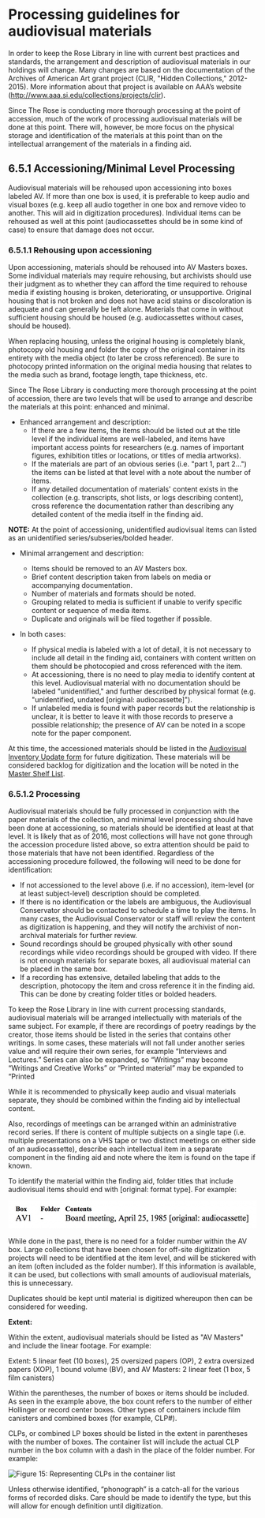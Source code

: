 # Processing guidelines for audiovisual materials

In order to keep the Rose Library in line with current best practices and standards, the arrangement and description of audiovisual materials in our holdings will change.  Many changes are based on the documentation of the Archives of American Art grant project (CLIR, "Hidden Collections," 2012-2015).  More information about that project is available on AAA’s website (http://www.aaa.si.edu/collections/projects/clir).

Since The Rose is conducting more thorough processing at the point of accession, much of the work of processing audiovisual materials will be done at this point.  There will, however, be more focus on the physical storage and identification of the materials at this point than on the intellectual arrangement of the materials in a finding aid.

## 6.5.1 Accessioning/Minimal Level Processing

Audiovisual materials will be rehoused upon accessioning into boxes labeled AV.  If more than one box is used, it is preferable to keep audio and visual boxes (e.g. keep all audio together in one box and remove video to another.  This will aid in digitization procedures).  Individual items can be rehoused as well at this point (audiocassettes should be in some kind of case) to ensure that damage does not occur.  

### 6.5.1.1 Rehousing upon accessioning

Upon accessioning, materials should be rehoused into AV Masters boxes.  Some individual materials may require rehousing, but archivists should use their judgment as to whether they can afford the time required to rehouse media if existing housing is broken, deteriorating, or unsupportive.  Original housing that is not broken and does not have acid stains or discoloration is adequate and can generally be left alone.  Materials that come in without sufficient housing should be housed (e.g. audiocassettes without cases, should be housed).

When replacing housing, unless the original housing is completely blank, photocopy old housing and folder the copy of the original container in its entirety with the media object (to later be cross referenced). Be sure to photocopy printed information on the original media housing that relates to the media such as brand, footage length, tape thickness, etc. 

Since The Rose Library is conducting more thorough processing at the point of accession, there are two levels that will be used to arrange and describe the materials at this point: enhanced and minimal.  

* Enhanced arrangement and description:
	* If there are a few items, the items should be listed out at the title level if the individual items are well-labeled, and items have important access points for researchers (e.g. names of important figures, exhibition titles or locations, or titles of media artworks).
	* If the materials are part of an obvious series (i.e. "part 1, part 2…") the items can be listed at that level with a note about the number of items.
	* If any detailed documentation of materials' content exists in the collection (e.g. transcripts, shot lists, or logs describing content), cross reference the documentation rather than describing any detailed content of the media itself in the finding aid.
	
**NOTE:** At the point of accessioning, unidentified audiovisual items can listed as an unidentified series/subseries/bolded header.

* Minimal arrangement and description:
	* Items should be removed to an AV Masters box.
	* Brief content description taken from labels on media or accompanying documentation.
	* Number of materials and formats should be noted.
	* Grouping related to media is sufficient if unable to verify specific content or sequence of media items.
	* Duplicate and originals will be filed together if possible.
	
* In both cases: 
	* If physical media is labeled with a lot of detail, it is not necessary to include all detail in the finding aid, containers with content written on them should be photocopied and cross referenced with the item.
	* At accessioning, there is no need to play media to identify content at this level. Audiovisual material with no documentation should be labeled "unidentified," and further described by physical format (e.g. "unidentified, undated [original: audiocassette]").
	* If unlabeled media is found with paper records but the relationship is unclear, it is better to leave it with those records to preserve a possible relationship; the presence of AV can be noted in a scope note for the paper component.
	
At this time, the accessioned materials should be listed in the [Audiovisual Inventory Update form](https://emory.box.com/s/8s91q65h56yqxop1t37o11oc06qv52qf) for future digitization.  These materials will be considered backlog for digitization and the location will be noted in the [Master Shelf List](https://emory.box.com/s/q5roxs9gnbm3xmn6q1x0xjecjbrypqxu).

### 6.5.1.2 Processing

Audiovisual materials should be fully processed in conjunction with the paper materials of the collection, and minimal level processing should have been done at accessioning, so materials should be identified at least at that level.  It is likely that as of 2016, most collections will have not gone through the accession procedure listed above, so extra attention should be paid to those materials that have not been identified.  Regardless of the accessioning procedure followed, the following will need to be done for identification:

* If not accessioned to the level above (i.e. if no accession), item-level (or at least subject-level) description should be completed.  
* If there is no identification or the labels are ambiguous, the Audiovisual Conservator should be contacted to schedule a time to play the items.  In many cases, the Audiovisual Conservator or staff will review the content as digitization is happening, and they will notify the archivist of non-archival materials for further review. 
* Sound recordings should be grouped physically with other sound recordings while video recordings should be grouped with video.  If there is not enough materials for separate boxes, all audiovisual material can be placed in the same box.
* If a recording has extensive, detailed labeling that adds to the description, photocopy the item and cross reference it in the finding aid.  This can be done by creating folder titles or bolded headers.

To keep the Rose Library in line with current processing standards, audiovisual materials will be arranged intellectually with materials of the same subject.  For example, if there are recordings of poetry readings by the creator, those items should be listed in the series that contains other writings.  In some cases, these materials will not fall under another series value and will require their own series, for example “Interviews and Lectures.”  Series can also be expanded, so “Writings” may become “Writings and Creative Works” or “Printed material” may be expanded to “Printed 

While it is recommended to physically keep audio and visual materials separate, they should be combined within the finding aid by intellectual content.  

Also, recordings of meetings can be arranged within an administrative record series.
If there is content of multiple subjects on a single tape (i.e. multiple presentations on a VHS tape or two distinct meetings on either side of an audiocassette), describe each intellectual item in a separate component in the finding aid and note where the item is found on the tape if known.

To identify the material within the finding aid, folder titles that include audiovisual items should end with [original: format type].  For example:

![Figure 14: Representing AV in the container list](/06-LOCAL%20PRACTICE/Images/Figure14.jpg "Representing AV in the container list")

While done in the past, there is no need for a folder number within the AV box.  Large collections that have been chosen for off-site digitization projects will need to be identified at the item level, and will be stickered with an item (often included as the folder number).  If this information is available, it can be used, but collections with small amounts of audiovisual materials, this is unnecessary.

Duplicates should be kept until material is digitized whereupon then can be considered for weeding.

**Extent:**

Within the extent, audiovisual materials should be listed as "AV Masters" and include the linear footage.  For example:

Extent: 5 linear feet (10 boxes), 25 oversized papers (OP), 2 extra oversized papers (XOP), 1 bound volume (BV), and AV Masters: 2 linear feet (1 box, 5 film canisters)

Within the parentheses, the number of boxes or items should be included.  As seen in the example above, the box count refers to the number of either Hollinger or record center boxes.  Other types of containers include film canisters and combined boxes (for example, CLP#). 

CLPs, or combined LP boxes should be listed in the extent in parentheses with the number of boxes.  The container list will include the actual CLP number in the box column with a dash in the place of the folder number.  For example:

![Figure 15: Representing CLPs in the container list](/06-LOCAL%20PRACTICE/Images/Figure15 "Representing CLPs in the container list")

Unless otherwise identified, “phonograph” is a catch-all for the various forms of recorded disks.  Care should be made to identify the type, but this will allow for enough definition until digitization.

